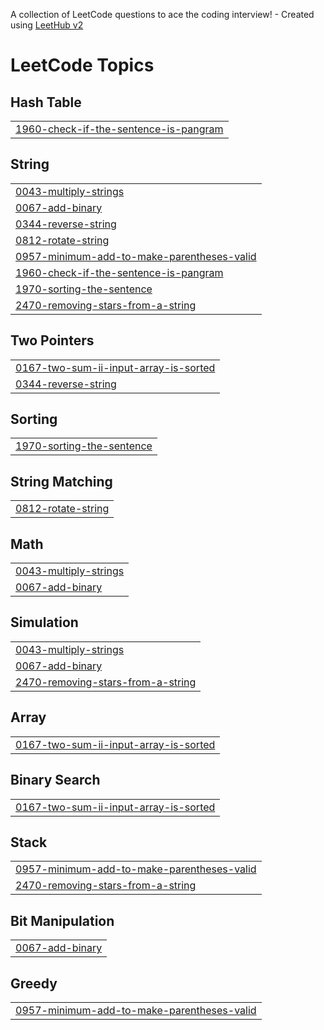 A collection of LeetCode questions to ace the coding interview! - Created using [LeetHub v2](https://github.com/arunbhardwaj/LeetHub-2.0)
<!---LeetCode Topics Start-->
# LeetCode Topics
## Hash Table
|  |
| ------- |
| [1960-check-if-the-sentence-is-pangram](https://github.com/m-h-d-salih/LeetCode/tree/master/1960-check-if-the-sentence-is-pangram) |
## String
|  |
| ------- |
| [0043-multiply-strings](https://github.com/m-h-d-salih/LeetCode/tree/master/0043-multiply-strings) |
| [0067-add-binary](https://github.com/m-h-d-salih/LeetCode/tree/master/0067-add-binary) |
| [0344-reverse-string](https://github.com/m-h-d-salih/LeetCode/tree/master/0344-reverse-string) |
| [0812-rotate-string](https://github.com/m-h-d-salih/LeetCode/tree/master/0812-rotate-string) |
| [0957-minimum-add-to-make-parentheses-valid](https://github.com/m-h-d-salih/LeetCode/tree/master/0957-minimum-add-to-make-parentheses-valid) |
| [1960-check-if-the-sentence-is-pangram](https://github.com/m-h-d-salih/LeetCode/tree/master/1960-check-if-the-sentence-is-pangram) |
| [1970-sorting-the-sentence](https://github.com/m-h-d-salih/LeetCode/tree/master/1970-sorting-the-sentence) |
| [2470-removing-stars-from-a-string](https://github.com/m-h-d-salih/LeetCode/tree/master/2470-removing-stars-from-a-string) |
## Two Pointers
|  |
| ------- |
| [0167-two-sum-ii-input-array-is-sorted](https://github.com/m-h-d-salih/LeetCode/tree/master/0167-two-sum-ii-input-array-is-sorted) |
| [0344-reverse-string](https://github.com/m-h-d-salih/LeetCode/tree/master/0344-reverse-string) |
## Sorting
|  |
| ------- |
| [1970-sorting-the-sentence](https://github.com/m-h-d-salih/LeetCode/tree/master/1970-sorting-the-sentence) |
## String Matching
|  |
| ------- |
| [0812-rotate-string](https://github.com/m-h-d-salih/LeetCode/tree/master/0812-rotate-string) |
## Math
|  |
| ------- |
| [0043-multiply-strings](https://github.com/m-h-d-salih/LeetCode/tree/master/0043-multiply-strings) |
| [0067-add-binary](https://github.com/m-h-d-salih/LeetCode/tree/master/0067-add-binary) |
## Simulation
|  |
| ------- |
| [0043-multiply-strings](https://github.com/m-h-d-salih/LeetCode/tree/master/0043-multiply-strings) |
| [0067-add-binary](https://github.com/m-h-d-salih/LeetCode/tree/master/0067-add-binary) |
| [2470-removing-stars-from-a-string](https://github.com/m-h-d-salih/LeetCode/tree/master/2470-removing-stars-from-a-string) |
## Array
|  |
| ------- |
| [0167-two-sum-ii-input-array-is-sorted](https://github.com/m-h-d-salih/LeetCode/tree/master/0167-two-sum-ii-input-array-is-sorted) |
## Binary Search
|  |
| ------- |
| [0167-two-sum-ii-input-array-is-sorted](https://github.com/m-h-d-salih/LeetCode/tree/master/0167-two-sum-ii-input-array-is-sorted) |
## Stack
|  |
| ------- |
| [0957-minimum-add-to-make-parentheses-valid](https://github.com/m-h-d-salih/LeetCode/tree/master/0957-minimum-add-to-make-parentheses-valid) |
| [2470-removing-stars-from-a-string](https://github.com/m-h-d-salih/LeetCode/tree/master/2470-removing-stars-from-a-string) |
## Bit Manipulation
|  |
| ------- |
| [0067-add-binary](https://github.com/m-h-d-salih/LeetCode/tree/master/0067-add-binary) |
## Greedy
|  |
| ------- |
| [0957-minimum-add-to-make-parentheses-valid](https://github.com/m-h-d-salih/LeetCode/tree/master/0957-minimum-add-to-make-parentheses-valid) |
<!---LeetCode Topics End-->